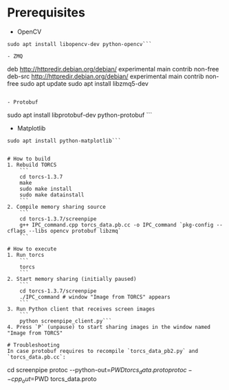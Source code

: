 # Prerequisites

- OpenCV
```
sudo apt install libopencv-dev python-opencv```

- ZMQ
```
deb http://httpredir.debian.org/debian/ experimental main contrib non-free
deb-src http://httpredir.debian.org/debian/ experimental main contrib non-free
sudo apt update
sudo apt install libzmq5-dev 
```

- Protobuf
```
sudo apt install libprotobuf-dev python-protobuf ```

- Matplotlib
```
sudo apt install python-matplotlib```


# How to build
1. Rebuild TORCS
	```
	cd torcs-1.3.7
	make
	sudo make install
	sudo make datainstall
	```
2. Compile memory sharing source
	```
	cd torcs-1.3.7/screenpipe
	g++ IPC_command.cpp torcs_data.pb.cc -o IPC_command `pkg-config --cflags --libs opencv protobuf libzmq`
	```

# How to execute
1. Run torcs
	```
	torcs
	```
2. Start memory sharing (initially paused)
	```
	cd torcs-1.3.7/screenpipe
	./IPC_command # window "Image from TORCS" appears
	```
3. Run Python client that receives screen images
	```
	python screenpipe_client.py```
4. Press `P` (unpause) to start sharing images in the window named "Image from TORCS"

# Troubleshooting
In case protobuf requires to recompile `torcs_data_pb2.py` and `torcs_data.pb.cc`:
```
cd screenpipe
protoc --python-out=$PWD torcs_data.proto
protoc --cpp_out=$PWD torcs_data.proto 
```
